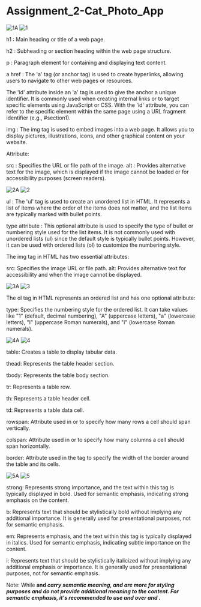 # Assignment_2-Cat_Photo_App
![1A](https://github.com/Mayankkatheriya/Assignment_2-Cat_Photo_App/assets/128832286/8f28d08a-6d21-4870-97e6-f84ced9a2ab5)
![1](https://github.com/Mayankkatheriya/Assignment_2-Cat_Photo_App/assets/128832286/66b428d1-beab-43d8-badd-7f3c8b183196)

h1 :  Main heading or title of a web page.

h2 : Subheading or section heading within the web page structure.

p : Paragraph element for containing and displaying text content.

a href : The 'a' tag (or anchor tag) is used to create hyperlinks, allowing users to navigate to other web pages or resources.

The 'id' attribute inside an 'a' tag is used to give the anchor a unique identifier. It is commonly used when creating internal links or to target specific elements using JavaScript or CSS. With the 'id' attribute, you can refer to the specific element within the same page using a URL fragment identifier (e.g., #section1).

img : The img tag is used to embed images into a web page. It allows you to display pictures, illustrations, icons, and other graphical content on your website.

Attribute:

src : Specifies the URL or file path of the image.
alt : Provides alternative text for the image, which is displayed if the image cannot be loaded or for accessibility purposes (screen readers).

![2A](https://github.com/Mayankkatheriya/Assignment_2-Cat_Photo_App/assets/128832286/d1b8c348-5402-42fd-87c9-f6bdbda7c4cd)
![2](https://github.com/Mayankkatheriya/Assignment_2-Cat_Photo_App/assets/128832286/21b4ca04-4d2f-42d7-a1a1-8515d0a7f32a)

ul : The 'ul' tag is used to create an unordered list in HTML. It represents a list of items where the order of the items does not matter, and the list items are typically marked with bullet points.

type attribute : This optional attribute is used to specify the type of bullet or numbering style used for the list items. It is not commonly used with unordered lists (ul) since the default style is typically bullet points. However, it can be used with ordered lists (ol) to customize the numbering style.



The img tag in HTML has two essential attributes:

src: Specifies the image URL or file path.
alt: Provides alternative text for accessibility and when the image cannot be displayed.

![3A](https://github.com/Mayankkatheriya/Assignment_2-Cat_Photo_App/assets/128832286/ab5e8737-3e0d-411b-913a-e0d1375c1d6a)
![3](https://github.com/Mayankkatheriya/Assignment_2-Cat_Photo_App/assets/128832286/dfe20d26-2a2a-4a94-994f-6a23bbc38e1c)

The ol tag in HTML represents an ordered list and has one optional attribute:

type: Specifies the numbering style for the ordered list. It can take values like "1" (default, decimal numbering), "A" (uppercase letters), "a" (lowercase letters), "I" (uppercase Roman numerals), and "i" (lowercase Roman numerals).

![4A](https://github.com/Mayankkatheriya/Assignment_2-Cat_Photo_App/assets/128832286/aa4376ee-9a0f-49a3-bb32-76b9d39f76fd)
![4](https://github.com/Mayankkatheriya/Assignment_2-Cat_Photo_App/assets/128832286/b3db6a17-c3e4-4d17-acaf-b0ff1261859f)

table: Creates a table to display tabular data.

thead: Represents the table header section.

tbody: Represents the table body section.

tr: Represents a table row.

th: Represents a table header cell.

td: Represents a table data cell.

rowspan: Attribute used in <td> or <th> to specify how many rows a cell should span vertically.

colspan: Attribute used in <td> or <th> to specify how many columns a cell should span horizontally.

border: Attribute used in the <table> tag to specify the width of the border around the table and its cells.

![5A](https://github.com/Mayankkatheriya/Assignment_2-Cat_Photo_App/assets/128832286/b2c2e4ba-7f87-4efb-a730-ce71c9bbd56b)
![5](https://github.com/Mayankkatheriya/Assignment_2-Cat_Photo_App/assets/128832286/ce9cf5e2-3505-4d26-a7e6-0c92f372b1b4)

strong: Represents strong importance, and the text within this tag is typically displayed in bold. Used for semantic emphasis, indicating strong emphasis on the content.

b: Represents text that should be stylistically bold without implying any additional importance. It is generally used for presentational purposes, not for semantic emphasis.

em: Represents emphasis, and the text within this tag is typically displayed in italics. Used for semantic emphasis, indicating subtle importance on the content.

i: Represents text that should be stylistically italicized without implying any additional emphasis or importance. It is generally used for presentational purposes, not for semantic emphasis.

Note: While <strong> and <em> carry semantic meaning, <b> and <i> are more for styling purposes and do not provide additional meaning to the content. For semantic emphasis, it's recommended to use <strong> and <em> over <b> and <i>.

